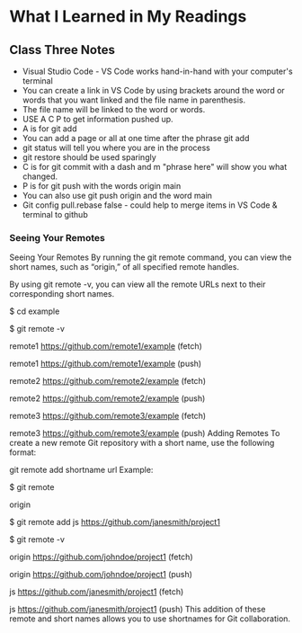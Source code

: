 # What I Learned in My Readings

## Class Three Notes

* Visual Studio Code - VS Code works hand-in-hand with your computer's terminal
* You can create a link in VS Code by using brackets around the word or words that you want linked and the file name in parenthesis.
* The file name will be linked to the word or words.
* USE A C P to get information pushed up.
* A is for git add
* You can add a page or all at one time after the phrase git add
* git status will tell you where you are in the process
* git restore should be used sparingly
* C is for git commit with a dash and m "phrase here" will show you what changed.
* P is for git push with the words origin main
* You can also use git push origin and the word main
* Git config pull.rebase false - could help to merge items in VS Code & terminal to github

### Seeing Your Remotes

Seeing Your Remotes
By running the git remote command, you can view the short names, such as “origin,” of all specified remote handles.

By using git remote -v, you can view all the remote URLs next to their corresponding short names.

$ cd example

$ git remote -v

remote1 <https://github.com/remote1/example> (fetch)

remote1 <https://github.com/remote1/example> (push)

remote2 <https://github.com/remote2/example> (fetch)

remote2 <https://github.com/remote2/example> (push)

remote3 <https://github.com/remote3/example> (fetch)

remote3 <https://github.com/remote3/example> (push)
Adding Remotes
To create a new remote Git repository with a short name, use the following format:

git remote add shortname url
Example:

$ git remote

origin

$ git remote add js <https://github.com/janesmith/project1>

$ git remote -v

origin <https://github.com/johndoe/project1> (fetch)

origin <https://github.com/johndoe/project1> (push)

js     <https://github.com/janesmith/project1> (fetch)

js     <https://github.com/janesmith/project1> (push)
This addition of these remote and short names allows you to use shortnames for Git collaboration.
